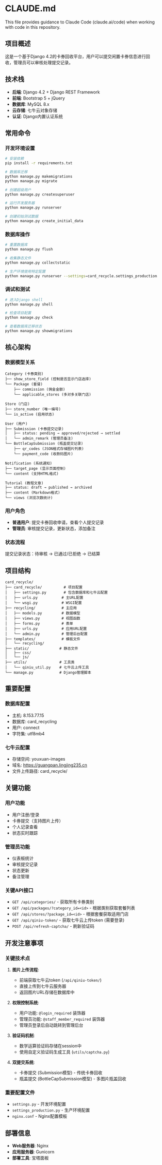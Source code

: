 # CLAUDE.md

This file provides guidance to Claude Code (claude.ai/code) when working with code in this repository.

## 项目概述

这是一个基于Django 4.2的卡券回收平台，用户可以提交闲置卡券信息进行回收，管理员可以审核处理提交记录。

## 技术栈

- **后端**: Django 4.2 + Django REST Framework
- **前端**: Bootstrap 5 + jQuery
- **数据库**: MySQL 8.x
- **云存储**: 七牛云对象存储
- **认证**: Django内置认证系统

## 常用命令

### 开发环境设置
```bash
# 安装依赖
pip install -r requirements.txt

# 数据库迁移
python manage.py makemigrations
python manage.py migrate

# 创建超级用户
python manage.py createsuperuser

# 运行开发服务器
python manage.py runserver

# 创建初始测试数据
python manage.py create_initial_data
```

### 数据库操作
```bash
# 重置数据库
python manage.py flush

# 收集静态文件
python manage.py collectstatic

# 生产环境使用特定配置
python manage.py runserver --settings=card_recycle.settings_production
```

### 调试和测试
```bash
# 进入Django shell
python manage.py shell

# 检查项目配置
python manage.py check

# 查看数据库迁移状态
python manage.py showmigrations
```

## 核心架构

### 数据模型关系
```
Category (卡券类别)
├── show_store_field (控制是否显示门店选择)
└── Package (套餐)
    ├── commission (佣金金额)
    └── applicable_stores (多对多关联门店)

Store (门店)
├── store_number (唯一编号)
└── is_active (启用状态)

User (用户)
├── Submission (卡券提交记录)
│   ├── status: pending → approved/rejected → settled
│   └── admin_remark (管理员备注)
└── BottleCapSubmission (瓶盖提交记录)
    ├── qr_codes (JSON格式存储图片列表)
    └── payment_code (收款码图片)

Notification (系统通知)
├── target_page (显示页面控制)
└── content (支持HTML格式)

Tutorial (教程文章)
├── status: draft → published → archived
├── content (Markdown格式)
└── views (浏览次数统计)
```

### 用户角色
- **普通用户**: 提交卡券回收申请，查看个人提交记录
- **管理员**: 审核提交记录，更新状态，添加备注

### 状态流程
提交记录状态：待审核 -> 已通过/已拒绝 -> 已结算

## 项目结构

```
card_recycle/
├── card_recycle/          # 项目配置
│   ├── settings.py        # 包含数据库和七牛云配置
│   ├── urls.py           # 主URL配置
│   └── wsgi.py           # WSGI配置
├── recycling/            # 主应用
│   ├── models.py         # 数据模型
│   ├── views.py          # 视图函数
│   ├── forms.py          # 表单
│   ├── urls.py           # 应用URL配置
│   └── admin.py          # 管理后台配置
├── templates/            # 模板文件
│   └── recycling/
├── static/              # 静态文件
│   ├── css/
│   └── js/
├── utils/               # 工具类
│   └── qiniu_util.py    # 七牛云上传工具
└── manage.py            # Django管理脚本
```

## 重要配置

### 数据库配置
- 主机: 8.153.77.15
- 数据库: card_recycling
- 用户: connect
- 字符集: utf8mb4

### 七牛云配置
- 存储空间: youxuan-images
- 域名: https://guangpan.lingjing235.cn
- 文件上传路径: card_recycle/

## 关键功能

### 用户功能
- 用户注册/登录
- 卡券提交（支持图片上传）
- 个人记录查看
- 状态实时跟踪

### 管理员功能
- 仪表板统计
- 审核提交记录
- 状态更新
- 备注管理

### 关键API接口
- `GET /api/categories/` - 获取所有卡券类别
- `GET /api/packages/?category_id=<id>` - 根据类别获取套餐列表
- `GET /api/stores/?package_id=<id>` - 根据套餐获取适用门店
- `GET /api/qiniu-token/` - 获取七牛云上传token (需要登录)
- `POST /api/refresh-captcha/` - 刷新验证码

## 开发注意事项

### 关键技术点
1. **图片上传流程**: 
   - 前端获取七牛云token (`/api/qiniu-token/`)
   - 直接上传到七牛云服务器
   - 返回图片URL存储在数据库中

2. **权限控制系统**:
   - 用户功能: `@login_required` 装饰器
   - 管理员功能: `@staff_member_required` 装饰器
   - 管理员登录后自动跳转到管理后台

3. **验证码机制**: 
   - 数学运算验证码存储在session中
   - 使用自定义验证码生成工具 (`utils/captcha.py`)

4. **双提交系统**:
   - 卡券提交 (Submission模型) - 传统卡券回收
   - 瓶盖提交 (BottleCapSubmission模型) - 多图片瓶盖回收

### 重要配置文件
- `settings.py` - 开发环境配置
- `settings_production.py` - 生产环境配置
- `nginx.conf` - Nginx配置模板

## 部署信息

- **Web服务器**: Nginx
- **应用服务器**: Gunicorn
- **部署工具**: 宝塔面板